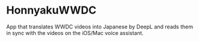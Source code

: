 # HonnyakuWWDC
App that translates WWDC videos into Japanese by DeepL and reads them in sync with the videos on the iOS/Mac voice assistant.
